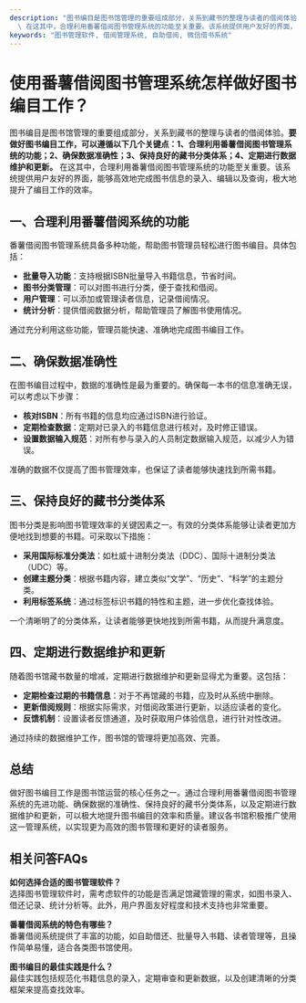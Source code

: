 ```yaml
---
description: "图书编目是图书馆管理的重要组成部分，关系到藏书的整理与读者的借阅体验。**要做好图书编目工作，可以遵循以下几个关键点：1、合理利用番薯借阅图书管理系统的功能；2、确保数据准确性；3、保持良好的藏书分类体系；4、定期进行数据维护和更新。**\
  \ 在这其中，合理利用番薯借阅图书管理系统的功能至关重要。该系统提供用户友好的界面，能够高效地完成图书信息的录入、编辑以及查询，极大地提升了编目工作的效率。"
keywords: "图书管理软件, 借阅管理系统, 自助借阅, 微信借书系统"
---
```

# 使用番薯借阅图书管理系统怎样做好图书编目工作？

图书编目是图书馆管理的重要组成部分，关系到藏书的整理与读者的借阅体验。**要做好图书编目工作，可以遵循以下几个关键点：1、合理利用番薯借阅图书管理系统的功能；2、确保数据准确性；3、保持良好的藏书分类体系；4、定期进行数据维护和更新。** 在这其中，合理利用番薯借阅图书管理系统的功能至关重要。该系统提供用户友好的界面，能够高效地完成图书信息的录入、编辑以及查询，极大地提升了编目工作的效率。

## 一、合理利用番薯借阅系统的功能

番薯借阅图书管理系统具备多种功能，帮助图书管理员轻松进行图书编目。具体包括：

- **批量导入功能**：支持根据ISBN批量导入书籍信息，节省时间。
- **图书分类管理**：可以对图书进行分类，便于查找和借阅。
- **用户管理**：可以添加或管理读者信息，记录借阅情况。
- **统计分析**：提供借阅数据分析，帮助管理员了解图书使用情况。

通过充分利用这些功能，管理员能快速、准确地完成图书编目工作。

## 二、确保数据准确性

在图书编目过程中，数据的准确性是最为重要的。确保每一本书的信息准确无误，可以考虑以下步骤：

- **核对ISBN**：所有书籍的信息均应通过ISBN进行验证。
- **定期检查数据**：定期对已录入的书籍信息进行核对，及时修正错误。
- **设置数据输入规范**：对所有参与录入的人员制定数据输入规范，以减少人为错误。

准确的数据不仅提高了图书管理效率，也保证了读者能够快速找到所需书籍。

## 三、保持良好的藏书分类体系

图书分类是影响图书管理效率的关键因素之一。有效的分类体系能够让读者更加方便地找到想要的书籍。可采取以下措施：

- **采用国际标准分类法**：如杜威十进制分类法（DDC）、国际十进制分类法（UDC）等。
- **创建主题分类**：根据书籍内容，建立类似“文学”、“历史”、“科学”的主题分类。
- **利用标签系统**：通过标签标识书籍的特性和主题，进一步优化查找体验。

一个清晰明了的分类体系，让读者能够更快地找到所需书籍，从而提升满意度。

## 四、定期进行数据维护和更新

随着图书馆藏书数量的增减，定期进行数据维护和更新显得尤为重要。这包括：

- **定期检查过期的书籍信息**：对于不再馆藏的书籍，应及时从系统中删除。
- **更新借阅规则**：根据实际需求，对借阅政策进行更新，以适应读者的变化。
- **反馈机制**：设置读者反馈通道，及时获取用户体验信息，进行针对性改进。

通过持续的数据维护工作，图书馆的管理将更加高效、完善。

## 总结

做好图书编目工作是图书馆运营的核心任务之一。通过合理利用番薯借阅图书管理系统的先进功能、确保数据的准确性、保持良好的藏书分类体系，以及定期进行数据维护和更新，可以极大地提升图书编目的效率和质量。建议各书馆积极推广使用这一管理系统，以实现更为高效的图书管理和更好的读者服务。

## 相关问答FAQs

**如何选择合适的图书管理软件？**  
选择图书管理软件时，需考虑软件的功能是否满足馆藏管理的需求，如图书录入、借还记录、统计分析等。此外，用户界面友好程度和技术支持也非常重要。

**番薯借阅系统的特色有哪些？**  
番薯借阅系统提供了丰富的功能，如自助借还、批量导入书籍、读者管理等，且操作简单易懂，适合各类图书馆使用。

**图书编目的最佳实践是什么？**  
最佳实践包括规范化书籍信息的录入，定期审查和更新数据，以及创建清晰的分类框架来提高查找效率。
